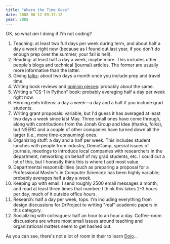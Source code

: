 ```yaml
---
title: "Where the Time Goes"
date: 2008-06-12 09:17:12
year: 2008
---
```

OK, so what <em>am</em> I doing if I'm not coding?
<ol>
  <li>Teaching: at least two full days per week during term, and about half a day a week right now (because as I found out last year, if you don't do enough prep over the summer, your fall is hell).</li>
  <li>Reading: at least half a day a week, maybe more. This includes other people's blogs and technical (journal) articles. The former are usually more informative than the latter.</li>
  <li>Giving <a href="http://www.cs.toronto.edu/~gvwilson/hpc-considered-harmful-2008.pdf">talks</a>: about two days a month once you include prep and travel time.</li>
  <li>Writing book reviews and <a href="http://www.cs.toronto.edu/~gvwilson/articles/cise-will-not-learn-2008.pdf">opinion pieces</a>: probably about the same.</li>
  <li>Writing a "CS-1 in Python" book: probably averaging half a day per week right now.</li>
  <li>Herding <strike>cats</strike> kittens: a day a week—a day and a half if you include grad students.</li>
  <li>Writing grant proposals: variable, but I'd guess it has averaged at least two days a week since last May. Three small ones have come through, along with contributions from the Jonah Group and Idee (thanks, folks), but NSERC and a couple of other companies have turned down all the larger (i.e., more time-consuming) ones.</li>
  <li>Organizing stuff: a day and a half per week. This includes student lunches with people from industry, DemoCamp, special issues of journals, meetings to introduce local companies with researchers in the department, networking on behalf of my grad students, etc. I could cut a lot of this, but I honestly think this is where I add most value.</li>
  <li>Departmental responsibilities (such as preparing a proposal for a Professional Master's in Computer Science): has been highly variable; probably averages half a day a week.</li>
  <li>Keeping up with email: I send roughly 2500 email messages a month, and read at least three times that number; I think this takes 2-3 hours per day, much of it outside office hours.</li>
  <li>Research: half a day per week, tops. I'm including everything from design discussions for DrProject to writing "real" academic papers in this category.</li>
  <li>Socializing with colleagues: half an hour to an hour a day. Coffee-room discussions are where most small issues around teaching and organizational matters seem to get hashed out.</li>
</ol>
As you can see, there's not a lot of room in their to learn <a href="http://www.dojotoolkit.org">Dojo</a>...
